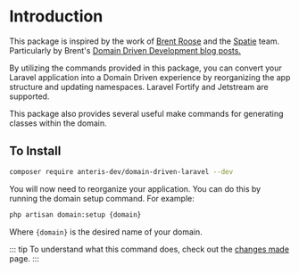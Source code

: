# Introduction
This package is inspired by the work of [Brent Roose](https://github.com/brendt) and the [Spatie](https://spatie.be/) team. Particularly by Brent's [Domain Driven Development blog posts.](https://stitcher.io/blog/laravel-beyond-crud-01-domain-oriented-laravel)

By utilizing the commands provided in this package, you can convert your Laravel application into a Domain Driven experience by reorganizing the app structure and updating namespaces. Laravel Fortify and Jetstream are supported.

This package also provides several useful make commands for generating classes within the domain.

## To Install
```bash
composer require anteris-dev/domain-driven-laravel --dev
```

You will now need to reorganize your application. You can do this by running the domain setup command. For example:

```bash
php artisan domain:setup {domain}
```

Where `{domain}` is the desired name of your domain.

::: tip
To understand what this command does, check out the [changes made](changes-made.md) page.
:::
